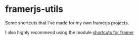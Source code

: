 # framerjs-utils
Some shortcuts that I've made for my own framerjs projects.

I also highly recommend using the module [shortcuts for framer](https://github.com/facebook/shortcuts-for-framer)
